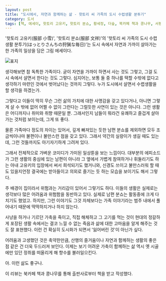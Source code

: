 ```yaml
---
layout: post
title: "도시에서, 자연과 함께하는 삶 - 핫토리 씨 가족의 도시 수렵생활 분투기"
category: 도서
tags: [책, 에세이, 핫토리 고유키, 핫토리 분쇼, 황세정, 더숲, 북카페 책과 콩나무, 서평]
---
```


'핫토리 고유키(服部 小雪)',
'핫토리 분쇼(服部 文祥)'의
'핫토리 씨 가족의 도시 수렵생활 분투기(はっとりさんちの狩猟な毎日)'는
도시 속에서 자연과 가까이 살아가는 한 가족의 일상을 담은 그림 에세이다.

![표지](https://images2.imgbox.com/9c/4d/Ey7Prv9h_o.jpg)

생각해보면 참 독특한 가족이다.
굳이 자연을 가까이 하면서 사는 것도 그렇고,
그걸 도시 속에서 살면서 한다는 것도 그렇다.
심지어는, 보통 둘 중 하나를 택할 수밖에 없다고 생각하기 마련인 것에서 벗어났다는 것까지 그렇다.
누가 도시에서 살면서 수렵생활을 할 생각을 하겠는가.

그렇다고 이들이 딱히 무슨 그런 삶의 가치에 대한 사명감을 갖고 있다거나,
아니면 그렇게 살 수 밖에 없어 어쩔 수 없이 그런다는 그럴듯한 사연이 있는 것은 아니다.
그런 생활은 어디까지나 취미와 취향 때문일 뿐.
그래서인지 남들이 뭐라건 유쾌하고 즐겁게 살아가는 것처럼 보이는데, 그게 또 좋다.

물론 가족마다 정도의 차이는 있어서,
깊게 빠져있는 듯한 남편 분쇼를 제외하면 모두 조금씩이나마 불편이나 불만스런 점을 갖고 있다.
그래서 약간의 실랑이가 생길 때도 있는데, 그런 것들까지도 아기자기하게 그려져 있다.

그래서 전체적으로 가벼운 코미디가 가미된 일상툰을 보는 느낌이다.
대부분의 에피소드가 그런 생활의 중심에 있는 남편이 아니라
그 옆에서 가볍게 참여하거나 휘둘리기도 하는 아내 고유키의 입장에서 써서 희석되기도 했거니와,
신경도 쓰이고 불만스러워 할 때도 있을지언정
결국에는 받아들이고 의외로 즐기는 듯 하는 모습을 보이기도 해서 그렇다.

주 배경이 집이라서 위험과는 거리감이 있어서 그렇기도 하다.
이들의 생활은 실제로는 생각보다 많은 어려움과 위험함을 동반하고 있다.
실제로 남편 분쇼는 활동중에 크게 다치기도 했었고.
하지만, 그런 이야기도 그것 자체보다는 가족 이야기라는 범주 내에서 풀어내기 때문에 딱딱하지거나 하지 않는다.

사냥을 하거나 기르던 가축을 죽이고, 직접 해체하고 그 고기를 먹는 것이
현대의 정갈하게 포장된 생활 속에서는 결코 느낄 수 없는 죽음과 삶에 대한 고마움을 알게 해주는 것도 잘 표현했다.
이런 건 확실히 도시화가 되면서 '잃어버린 것'이 아닌가 싶다.

어려움과 고생했던 것은 축약한만큼,
산행의 즐거움이나 자연과 함께하는 생활의 좋은 점 같은 건 더욱 두드러져 보인다.
이제는 보기 어려운 가축이 함께하는 삶 역시 옛 시골에만 있던 정취를 떠올리게 해 향수를 불러일으킨다.

아. 이런 삶도 좋구나.



<div class="im im-info">
이 리뷰는 북카페 책과 콩나무를 통해 출판사로부터 책을 받고 작성했다.
</div>
